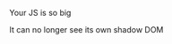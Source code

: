<!-- .slide: data-state="dim" data-background="resources/hackathon.jpg" -->

Your JS is so big<!-- .element: class="fragment" -->

It can no longer see its own shadow DOM<!-- .element: class="fragment" -->
